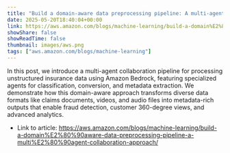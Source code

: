```yaml
---
title: "Build a domain‐aware data preprocessing pipeline: A multi‐agent collaboration approach"
date: 2025-05-20T18:40:04+00:00
link: https://aws.amazon.com/blogs/machine-learning/build-a-domain%E2%80%90aware-data-preprocessing-pipeline-a-multi%E2%80%90agent-collaboration-approach/
showShare: false
showReadTime: false
thumbnail: images/aws.png
tags: ["aws.amazon.com/blogs/machine-learning"]
---
```

In this post, we introduce a multi-agent collaboration pipeline for processing unstructured insurance data using Amazon Bedrock, featuring specialized agents for classification, conversion, and metadata extraction. We demonstrate how this domain-aware approach transforms diverse data formats like claims documents, videos, and audio files into metadata-rich outputs that enable fraud detection, customer 360-degree views, and advanced analytics.

- Link to article: https://aws.amazon.com/blogs/machine-learning/build-a-domain%E2%80%90aware-data-preprocessing-pipeline-a-multi%E2%80%90agent-collaboration-approach/